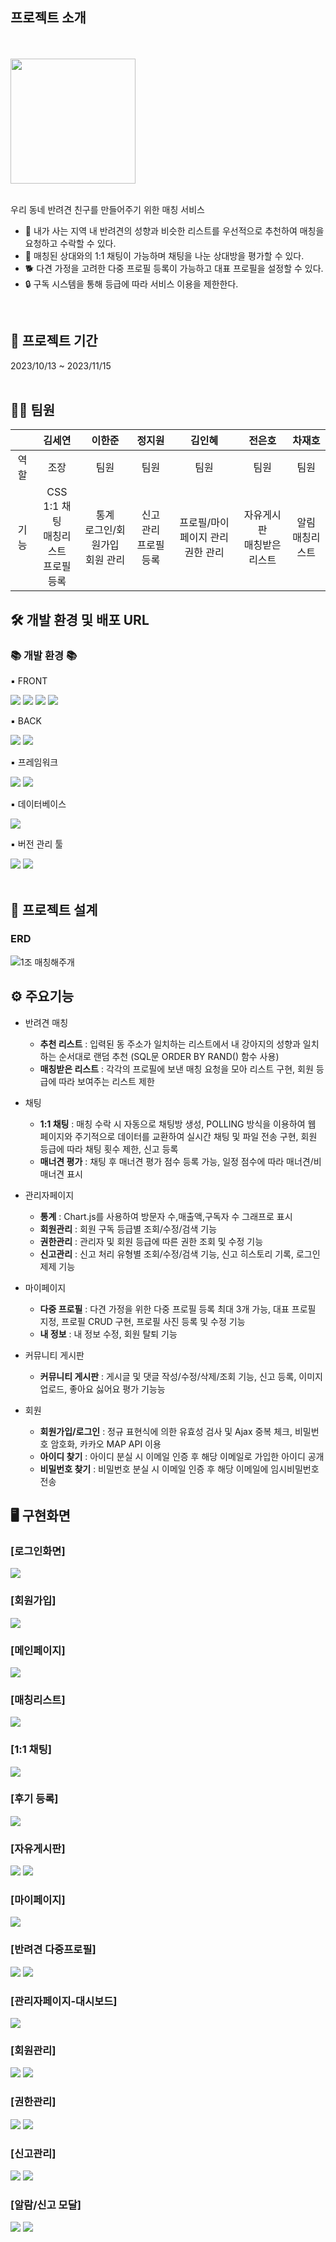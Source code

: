 ## 프로젝트 소개
<br>
<br>
<img src="https://github.com/SEYEON94/MatchDog_semi/assets/121929117/b21902f9-c2cc-4646-834e-4746d8b9ec6e" width="auto" height="200">
<br>
<br>

우리 동네 반려견 친구를 만들어주기 위한 매칭 서비스

- 🤝 내가 사는 지역 내 반려견의 성향과 비슷한 리스트를 우선적으로 추천하여 매칭을 요청하고 수락할 수 있다.
- 💬 매칭된 상대와의 1:1 채팅이 가능하며 채팅을 나눈 상대방을 평가할 수 있다.
- 🐕 다견 가정을 고려한 다중 프로필 등록이 가능하고 대표 프로필을 설정할 수 있다.
- 🔒 구독 시스템을 통해 등급에 따라 서비스 이용을 제한한다. 

<br>

## 📅 프로젝트 기간 
2023/10/13 ~ 2023/11/15
<br>
<br>

## 👩‍🚀 팀원

|   | 김세연  | 이한준  | 정지원  | 김인혜  | 전은호  | 차재호  |
|:---:|:---:|:---:|:---:|:---:|:---:|:---:|
| 역할 | 조장  | 팀원  | 팀원  | 팀원  | 팀원  | 팀원  |
| 기능 | CSS<br>1:1 채팅<br>매칭리스트<br>프로필 등록 | 통계<br>로그인/회원가입<br>회원 관리 | 신고 관리<br>프로필 등록 | 프로필/마이페이지 관리<br>권한 관리 | 자유게시판<br>매칭받은 리스트| 알림<br>매칭리스트

## 🛠 개발 환경 및 배포 URL

<div align=left>
	<h3>📚 개발 환경 📚</h3>
	<p>▪ FRONT</p>
</div>
<div align="left">
	<img src="https://img.shields.io/badge/HTML5-E34F26?style=flat&logo=HTML5&logoColor=white" />
	<img src="https://img.shields.io/badge/CSS3-1572B6?style=flat&logo=CSS3&logoColor=white" />
	<img src="https://img.shields.io/badge/JavaScript-F7DF1E?style=flat&logo=JavaScript&logoColor=white" />
	<img src="https://img.shields.io/badge/jQuery-0769AD?style=flat&logo=jQuery&logoColor=white" />
	<br>
</div>
<div align=left>
	<p>▪ BACK</p>
</div>
<div align="left">
	<img src="https://img.shields.io/badge/Java-007396?style=flat&logo=Conda-Forge&logoColor=white" />
	<img src="https://img.shields.io/badge/Eclipse%20IDE-2C2255?style=flat&logo=EclipseIDE&logoColor=white" />
</div>
<div align=left>
	<p>▪ 프레임워크</p>
</div>
<div align="left">
	<img src="https://img.shields.io/badge/Spring-6DB33F?style=flat&logo=Spring&logoColor=white" />
	<img src="https://img.shields.io/badge/Mybatis-000000?style=flat&logo=Fluentd&logoColor=white" />
</div>
<div align=left>
	<p>▪ 데이터베이스</p>
</div>
<div align="left">
	<img src="https://img.shields.io/badge/mariaDB-003545?style=flat&logo=mariaDB&logoColor=white" />
</div>
<div align=left>
	<p>▪ 버전 관리 툴</p>
</div>
<div align="left">
	<img src="https://img.shields.io/badge/GitHub-181717?style=flat&logo=GitHub&logoColor=white" />
	<img src="https://img.shields.io/badge/Sourcetree-0052CC?style=flat&logo=Sourcetree&logoColor=white" />
</div>
<br>

## 🧱 프로젝트 설계

### ERD
![1조 매칭해주개](https://github.com/SEYEON94/MatchDog_semi/assets/121929117/50f4613b-4b9c-42ef-a4f8-6d2d77ac3f5b)


## ⚙ 주요기능

* 반려견 매칭
  - **추천 리스트** : 입력된 동 주소가 일치하는 리스트에서 내 강아지의 성향과 일치하는 순서대로 랜덤 추천 (SQL문 ORDER BY RAND() 함수 사용)
  - **매칭받은 리스트** : 각각의 프로필에 보낸 매칭 요청을 모아 리스트 구현, 회원 등급에 따라 보여주는 리스트 제한

* 채팅
  - **1:1 채팅** : 매칭 수락 시 자동으로 채팅방 생성, POLLING 방식을 이용하여 웹 페이지와 주기적으로 데이터를 교환하여 실시간 채팅 및 파일 전송 구현, 회원 등급에 따라 채팅 횟수 제한, 신고 등록
  - **매너견 평가** : 채팅 후 매너견 평가 점수 등록 가능, 일정 점수에 따라 매너견/비매너견 표시 

* 관리자페이지
  - **통계** : Chart.js를 사용하여 방문자 수,매출액,구독자 수 그래프로 표시
  - **회원관리** : 회원 구독 등급별 조회/수정/검색 기능
  - **권한관리** : 관리자 및 회원 등급에 따른 권한 조회 및 수정 기능
  - **신고관리** : 신고 처리 유형별 조회/수정/검색 기능, 신고 히스토리 기록, 로그인 제제 기능

* 마이페이지
  - **다중 프로필** : 다견 가정을 위한 다중 프로필 등록 최대 3개 가능, 대표 프로필 지정, 프로필 CRUD 구현, 프로필 사진 등록 및 수정 기능
  - **내 정보** : 내 정보 수정, 회원 탈퇴 기능
 
* 커뮤니티 게시판
  - **커뮤니티 게시판** : 게시글 및 댓글 작성/수정/삭제/조회 기능, 신고 등록, 이미지 업로드, 좋아요 싫어요 평가 기능능

* 회원
  - **회원가입/로그인** : 정규 표현식에 의한 유효성 검사 및 Ajax 중복 체크, 비밀번호 암호화, 카카오 MAP API 이용
  - **아이디 찾기** : 아이디 분실 시 이메일 인증 후 해당 이메일로 가입한 아이디 공개
  - **비밀번호 찾기** : 비밀번호 분실 시 이메일 인증 후 해당 이메일에 임시비밀번호 전송
    
## 🖥️ 구현화면

<h3>[로그인화면]</h3>
<img src="https://github.com/SEYEON94/MatchDog_semi/assets/121929117/89846af5-a1a3-41d3-b15d-6bbbda058f15">
<br>
<h3>[회원가입]</h3>
<img src="https://github.com/SEYEON94/MatchDog_semi/assets/121929117/6b25b8fd-3bd6-4cb7-a28f-8a787f6f89c5">
<br>
<h3>[메인페이지]</h3>
<img src="https://github.com/SEYEON94/MatchDog_semi/assets/121929117/b091aa38-cfa8-484d-82e8-ef7559ec74e4">
<br>
<h3>[매칭리스트]</h3>
<img src="https://github.com/SEYEON94/MatchDog_semi/assets/121929117/0cc6d29e-7358-419a-8041-dcf07b4b0721">
<br>
<h3>[1:1 채팅]</h3>
<img src="https://github.com/SEYEON94/MatchDog_semi/assets/121929117/040f3f0c-d7b6-4deb-9c10-5c676a549ec4">
<br>
<h3>[후기 등록]</h3>
<img src="https://github.com/SEYEON94/MatchDog_semi/assets/121929117/003fc038-5108-4eb8-ac8c-a00b02c5a880">
<br>
<h3>[자유게시판]</h3>
<img src="https://github.com/SEYEON94/MatchDog_semi/assets/121929117/badeb91d-1326-4b50-840e-5835c53a4cfb">
<img src="https://github.com/SEYEON94/MatchDog_semi/assets/121929117/cd705ab1-f526-4ee5-8495-44fde330cc97">
<br>
<h3>[마이페이지]</h3>
<img src="https://github.com/SEYEON94/MatchDog_semi/assets/121929117/213a3813-561d-4005-9ef9-c57b71542141">
<br>
<h3>[반려견 다중프로필]</h3>
<img src="https://github.com/SEYEON94/MatchDog_semi/assets/121929117/4c0cfb6a-aeef-41e1-b3d2-c2c16c8aa93d">
<img src="https://github.com/SEYEON94/MatchDog_semi/assets/121929117/aea86033-82bc-47ac-9483-1f63056ed466">
<br>
<h3>[관리자페이지-대시보드]</h3>
<img src="https://github.com/SEYEON94/MatchDog_semi/assets/121929117/02352f51-b103-4b8f-96a5-c608e33310dd">
<br>
<h3>[회원관리]</h3>
<img src="https://github.com/SEYEON94/MatchDog_semi/assets/121929117/660f7d02-d96a-4fe1-ac1a-b039996aa8c3">
<img src="https://github.com/SEYEON94/MatchDog_semi/assets/121929117/5fa5ace6-2c08-4e35-b35e-e1db7064bc19">
<br>
<h3>[권한관리]</h3>
<img src="https://github.com/SEYEON94/MatchDog_semi/assets/121929117/a9910968-9f1b-4166-b4f0-12abd29b1b65">
<img src="https://github.com/SEYEON94/MatchDog_semi/assets/121929117/7b0494ba-2d5d-4fa4-ae8d-bbe7d5d9e98f">
<br>
<h3>[신고관리]</h3>
<img src="https://github.com/SEYEON94/MatchDog_semi/assets/121929117/8bfbc45f-3b78-4813-a3cd-79ac3cc8c6a3">
<img src="https://github.com/SEYEON94/MatchDog_semi/assets/121929117/d654c020-9406-4e60-82dd-b92a6c533c77">
<br>
<h3>[알람/신고 모달]</h3>
<img src="https://github.com/SEYEON94/MatchDog_semi/assets/121929117/f73ea2c2-5e86-4972-8efb-a57ab8503a3f">
<img src="https://github.com/SEYEON94/MatchDog_semi/assets/121929117/cb7eaedd-06a6-403b-9a08-de3ecaf5e44c">





